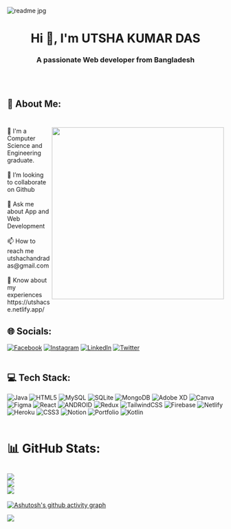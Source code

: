 ![readme jpg](https://github.com/UtshadasCSE/UtshadasCSE/assets/75168319/6895dbfe-4e73-4783-ab35-2c61c1ec1e77)

<h1 align="center">Hi 👋, I'm UTSHA KUMAR DAS</h1>
<h3 align="center">A passionate Web developer from Bangladesh</h3>

<br/><br/>
## 💫 About Me: <br /><br />   
<img align="right" width="400" src="https://camo.githubusercontent.com/cae12fddd9d6982901d82580bdf321d81fb299141098ca1c2d4891870827bf17/68747470733a2f2f6d69726f2e6d656469756d2e636f6d2f6d61782f313336302f302a37513379765349765f7430696f4a2d5a2e676966">
🌱 I'm a Computer Science and Engineering graduate.<br /><br />   
👯 I’m looking to collaborate on Github<br /><br />     
💬 Ask me about App and Web Development<br /><br />
📫 How to reach me utshachandradas@gmail.com<br /><br />
📄 Know about my experiences https://utshacse.netlify.app/<br />

## 🌐 Socials:
[![Facebook](https://img.shields.io/badge/Facebook-%231877F2.svg?logo=Facebook&logoColor=white)](https://facebook.com/https://www.facebook.com/utshadasreal567)
[![Instagram](https://img.shields.io/badge/Instagram-%23E4405F.svg?logo=Instagram&logoColor=white)](https://instagram.com/https://www.instagram.com/thinkaboututsha/)
[![LinkedIn](https://img.shields.io/badge/LinkedIn-%230077B5.svg?logo=linkedin&logoColor=white)](https://linkedin.com/in/https://www.linkedin.com/in/utsha-kumar-das-csebd25/)
[![Twitter](https://img.shields.io/badge/Twitter-%231DA1F2.svg?logo=Twitter&logoColor=white)](https://twitter.com/https://twitter.com/@Utsha74032593)
<br/><br/>
## 💻 Tech Stack:
![Java](https://img.shields.io/badge/java-%23ED8B00.svg?style=plastic&logo=java&logoColor=white)
![HTML5](https://img.shields.io/badge/html5-%23E34F26.svg?style=plastic&logo=html5&logoColor=white)
![MySQL](https://img.shields.io/badge/mysql-%2300f.svg?style=plastic&logo=mysql&logoColor=white)
![SQLite](https://img.shields.io/badge/sqlite-%2307405e.svg?style=plastic&logo=sqlite&logoColor=white)
![MongoDB](https://img.shields.io/badge/MongoDB-%234ea94b.svg?style=plastic&logo=mongodb&logoColor=white)
![Adobe
XD](https://img.shields.io/badge/Adobe%20XD-470137?style=plastic&logo=Adobe%20XD&logoColor=#FF61F6)
![Canva](https://img.shields.io/badge/Canva-%2300C4CC.svg?style=plastic&logo=Canva&logoColor=white)
![Figma](https://img.shields.io/badge/figma-%23F24E1E.svg?style=plastic&logo=figma&logoColor=white)
![React](https://img.shields.io/badge/react-%2320232a.svg?style=plastic&logo=react&logoColor=%2361DAFB)
![ANDROID](https://img.shields.io/badge/android-%2320232a.svg?style=plastic&logo=android&logoColor=%a4c639)
![Redux](https://img.shields.io/badge/redux-%23593d88.svg?style=plastic&logo=redux&logoColor=white)
![TailwindCSS](https://img.shields.io/badge/tailwindcss-%2338B2AC.svg?style=plastic&logo=tailwind-css&logoColor=white)
![Firebase](https://img.shields.io/badge/firebase-%23039BE5.svg?style=plastic&logo=firebase)
![Netlify](https://img.shields.io/badge/netlify-%23000000.svg?style=plastic&logo=netlify&logoColor=#00C7B7)
![Heroku](https://img.shields.io/badge/heroku-%23430098.svg?style=plastic&logo=heroku&logoColor=white)
![CSS3](https://img.shields.io/badge/css3-%231572B6.svg?style=plastic&logo=css3&logoColor=white)
![Notion](https://img.shields.io/badge/Notion-%23000000.svg?style=plastic&logo=notion&logoColor=white)
![Portfolio](https://img.shields.io/badge/Portfolio-%23000000.svg?style=plastic&logo=firefox&logoColor=#FF7139)
![Kotlin](https://img.shields.io/badge/kotlin-%230095D5.svg?style=plastic&logo=kotlin&logoColor=white)
<br/><br/>
# 📊 GitHub Stats:
![](https://github-readme-stats.vercel.app/api?username=UtshadasCSE&theme=radical&hide_border=false&include_all_commits=true&count_private=false)<br />
![](https://github-readme-streak-stats.herokuapp.com/?user=UtshadasCSE&theme=radical&hide_border=false)<br />
![](https://github-readme-stats.vercel.app/api/top-langs/?username=UtshadasCSE&theme=radical&hide_border=false&include_all_commits=true&count_private=false&layout=compact)
---

[![Ashutosh's github activity graph](https://github-readme-activity-graph.vercel.app/graph?username=UtshadasCSE&bg_color=e0e0ed&color=9e4c98&line=2d4ebd&point=403d3d&area=true&hide_border=true)](https://github.com/ashutosh00710/github-readme-activity-graph)

[![](https://visitcount.itsvg.in/api?id=UtshadasCSE&icon=5&color=7)](https://visitcount.itsvg.in)
<!-- Proudly created with GPRM ( https://gprm.itsvg.in ) -->




